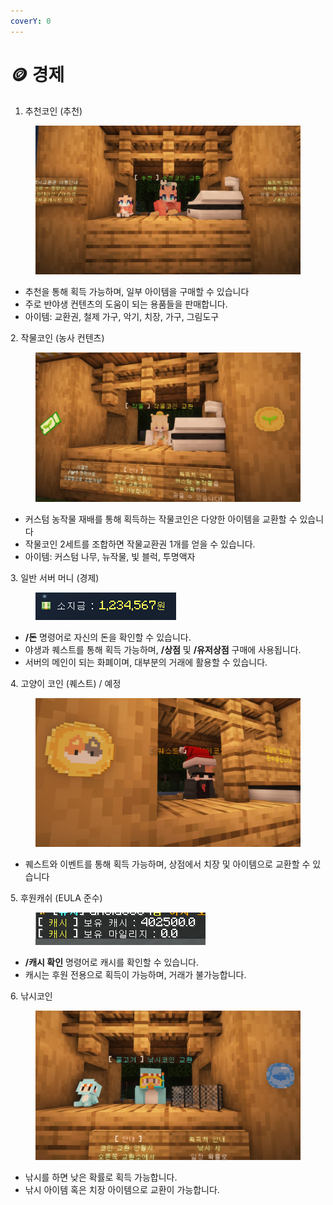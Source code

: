```yaml
---
coverY: 0
---
```


# 🪙 경제

1. 추천코인 (추천)

<figure><img src="../.gitbook/assets/2023-04-27_19.21.44.png" alt=""><figcaption></figcaption></figure>

* 추천을 통해 획득 가능하며, 일부 아이템을 구매할 수 있습니다
* 주로 반야생 컨텐츠의 도움이 되는 용품들을 판매합니다.
* 아이템: 교환권, 철제 가구, 악기, 치장, 가구, 그림도구

2\. 작물코인 (농사 컨텐츠)

<figure><img src="../.gitbook/assets/2023-04-27_19.18.54.png" alt=""><figcaption></figcaption></figure>

* 커스텀 농작물 재배를 통해 획득하는 작물코인은 다양한 아이템을 교환할 수 있습니다
* 작물코인 2세트를 조합하면 작물교환권 1개를 얻을 수 있습니다.
* 아이템: 커스텀 나무, 뉴작물, 빛 블럭, 투명액자

3\. 일반 서버 머니 (경제)

<figure><img src="../.gitbook/assets/소지금.PNG" alt=""><figcaption></figcaption></figure>

* **/돈** 명령어로 자신의 돈을 확인할 수 있습니다.
* 야생과 퀘스트를 통해 획득 가능하며, **/상점** 및 **/유저상점** 구매에 사용됩니다.
* 서버의 메인이 되는 화폐이며, 대부분의 거래에 활용할 수 있습니다.

4\. 고양이 코인 (퀘스트) / 예정

<figure><img src="../.gitbook/assets/2023-04-27_19.24.31.png" alt=""><figcaption></figcaption></figure>

* 퀘스트와 이벤트를 통해 획득 가능하며, 상점에서 치장 및 아이템으로 교환할 수 있습니다

5\. 후원캐쉬 (EULA 준수)

<figure><img src="../.gitbook/assets/image (171).png" alt=""><figcaption></figcaption></figure>

* **/캐시 확인** 명령어로 캐시를 확인할 수 있습니다.
* 캐시는 후원 전용으로 획득이 가능하며, 거래가 불가능합니다.

6\. 낚시코인

<figure><img src="../.gitbook/assets/2023-04-27_19.19.36.png" alt=""><figcaption></figcaption></figure>

* 낚시를 하면 낮은 확률로 획득 가능합니다.
* 낚시 아이템 혹은 치장 아이템으로 교환이 가능합니다.
